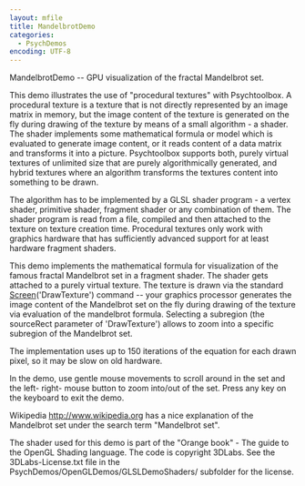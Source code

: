 ```yaml
---
layout: mfile
title: MandelbrotDemo
categories:
  - PsychDemos
encoding: UTF-8
---
```


MandelbrotDemo -- GPU visualization of the fractal Mandelbrot set.

This demo illustrates the use of "procedural textures" with Psychtoolbox.
A procedural texture is a texture that is not directly represented by an image
matrix in memory, but the image content of the texture is generated on
the fly during drawing of the texture by means of a small algorithm - a
shader. The shader implements some mathematical formula or model which is
evaluated to generate image content, or it reads content of a data
matrix and transforms it into a picture. Psychtoolbox supports both,
purely virtual textures of unlimited size that are purely algorithmically
generated, and hybrid textures where an algorithm transforms the textures
content into something to be drawn.

The algorithm has to be implemented by a GLSL shader program - a vertex shader,
primitive shader, fragment shader or any combination of them. The shader
program is read from a file, compiled and then attached to the texture on
texture creation time. Procedural textures only work with graphics
hardware that has sufficiently advanced support for at least hardware
fragment shaders.

This demo implements the mathematical formula for visualization of the
famous fractal Mandelbrot set in a fragment shader. The shader gets
attached to a purely virtual texture. The texture is drawn via the
standard [Screen](/docs/Screen)('DrawTexture') command -- your graphics processor
generates the image content of the Mandelbrot set on the fly during
drawing of the texture via evaluation of the mandelbrot formula.
Selecting a subregion (the sourceRect parameter of 'DrawTexture') allows
to zoom into a specific subregion of the Mandelbrot set.

The implementation uses up to 150 iterations of the equation for each
drawn pixel, so it may be slow on old hardware.

In the demo, use gentle mouse movements to scroll around in the set and
the left- right- mouse button to zoom into/out of the set. Press any key
on the keyboard to exit the demo.

Wikipedia http://www.wikipedia.org has a nice explanation of the
Mandelbrot set under the search term "Mandelbrot set".

The shader used for this demo is part of the "Orange book" - The guide to
the OpenGL Shading language. The code is copyright 3DLabs. See the
3DLabs-License.txt file in the PsychDemos/OpenGLDemos/GLSLDemoShaders/
subfolder for the license.